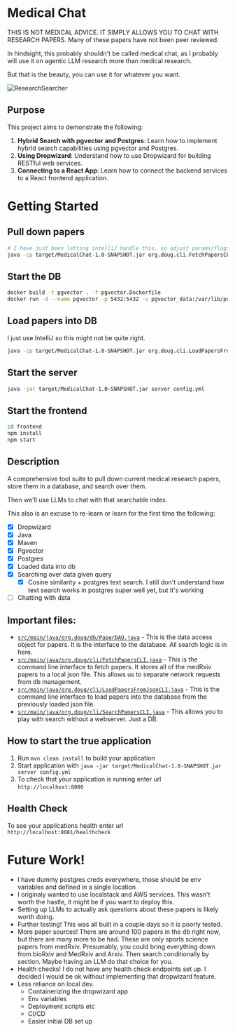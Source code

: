 # Medical Chat
THIS IS NOT MEDICAL ADVICE. IT SIMPLY ALLOWS YOU TO CHAT WITH RESEARCH PAPERS. 
Many of these papers have not been peer reviewed.

In hindsight, this probably shouldn't be called medical chat, as I probably will use it on agentic LLM research more than medical research.

But that is the beauty, you can use it for whatever you want.

![ResearchSearcher](./ResearchSearcher.gif)

## Purpose

This project aims to demonstrate the following:

1. **Hybrid Search with pgvector and Postgres**: Learn how to implement hybrid search capabilities using pgvector and Postgres.
2. **Using Dropwizard**: Understand how to use Dropwizard for building RESTful web services.
3. **Connecting to a React App**: Learn how to connect the backend services to a React frontend application.


# Getting Started

## Pull down papers

```bash
# I have just been letting intelliJ handle this, so adjust params/flags as needed.
java -cp target/MedicalChat-1.0-SNAPSHOT.jar org.doug.cli.FetchPapersCLI
```

## Start the DB

```bash
docker build -t pgvector . -f pgvector.Dockerfile
docker run -d --name pgvector -p 5432:5432 -v pgvector_data:/var/lib/postgresql/data pgvector
```

## Load papers into DB

I just use IntelliJ so this might not be quite right.

```bash
java -cp target/MedicalChat-1.0-SNAPSHOT.jar org.doug.cli.LoadPapersFromJsonCLI
```

## Start the server

```bash
java -jar target/MedicalChat-1.0-SNAPSHOT.jar server config.yml
```

## Start the frontend

```bash
cd frontend
npm install
npm start
```

## Description

A comprehensive tool suite to pull down current medical research papers, store them in a database, and search over them.

Then we'll use LLMs to chat with that searchable index.


This also is an excuse to re-learn or learn for the first time the following:

- [X] Dropwizard
- [X] Java
- [X] Maven
- [X] Pgvector
- [X] Postgres
- [X] Loaded data into db
- [X] Searching over data given query
    - [X] Cosine similarity + postgres text search. I still don't understand how text search works in postgres super well yet, but it's working
- [ ] Chatting with data

## Important files:

- [`src/main/java/org.doug/db/PaperDAO.java`](src/main/java/org/doug/db/PaperDAO.java) - This is the data access object for papers. It is the interface to the database. All search logic is in here.
- [`src/main/java/org.doug/cli/FetchPapersCLI.java`](src/main/java/org/doug/cli/FetchPapersCLI.java) - This is the command line interface to fetch papers. It stores all of the medRxiv papers to a local json file. This allows us to separate network requests from db management.
- [`src/main/java/org.doug/cli/LoadPapersFromJsonCLI.java`](src/main/java/org/doug/cli/LoadPapersFromJsonCLI.java) - This is the command line interface to load papers into the database from the previously loaded json file.
- [`src/main/java/org.doug/cli/SearchPapersCLI.java`](src/main/java/org/doug/cli/SearchPapersCLI.java) - This allows you to play with search without a webserver. Just a DB.


How to start the true application
---

1. Run `mvn clean install` to build your application
1. Start application with `java -jar target/MedicalChat-1.0-SNAPSHOT.jar server config.yml`
1. To check that your application is running enter url `http://localhost:8080`

Health Check
---

To see your applications health enter url `http://localhost:8081/healthcheck`


# Future Work!
- I have dummy postgres creds everywhere, those should be env variables and defined in a single location
- I originaly wanted to use localstack and AWS services. This wasn't worth the hastle, it might be if you want to deploy this.
- Setting up LLMs to actually ask questions about these papers is likely worth doing.
- Further testing! This was all built in a couple days so it is poorly tested.
- More paper sources! There are around 100 papers in the db right now, but there are many more to be had. These are only sports science papers from medRxiv. Presumably, you could bring everything down from bioRxiv and MedRxiv and Arxiv. Then search conditionally by section. Maybe having an LLM do that choice for you.
- Health checks! I do not have any health check endpoints set up. I decided I would be ok without implementing that dropwizard feature.
- Less reliance on local dev.
    - Containerizing the dropwizard app
    - Env variables
    - Deployment scripts etc
    - CI/CD
    - Easier initial DB set up